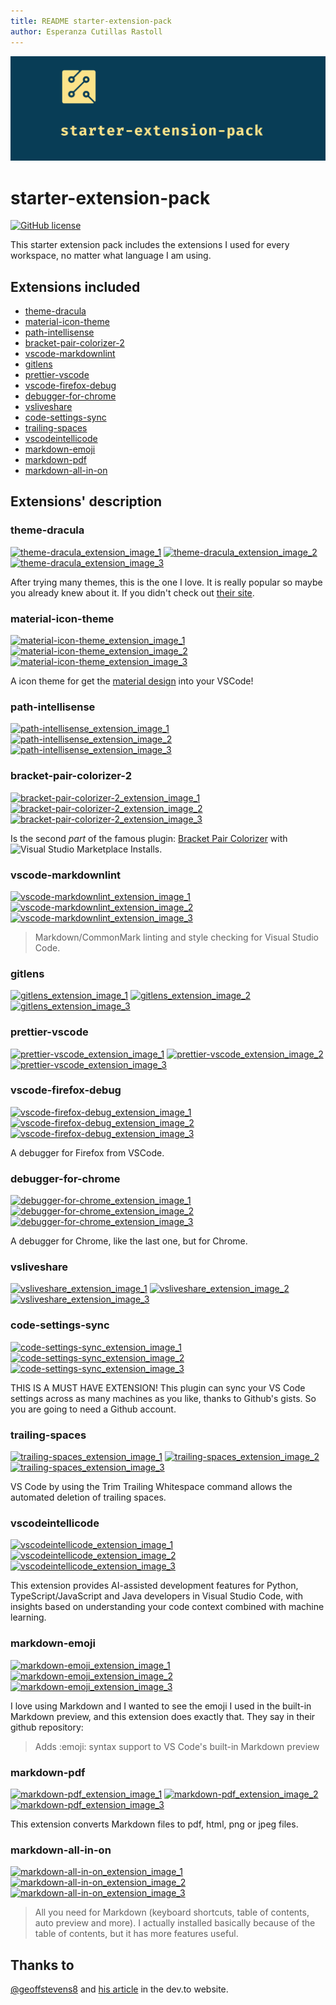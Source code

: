 ```yaml
---
title: README starter-extension-pack
author: Esperanza Cutillas Rastoll
---
```


![Banner](./header_photo_1.png)

# starter-extension-pack

[![GitHub license](https://img.shields.io/github/license/e5pe/starter-extension-pack)](https://github.com/e5pe/starter-extension-pack/blob/master/LICENSE)

This starter extension pack includes the extensions I used for every workspace, no matter what language I am using.

## Extensions included

- [theme-dracula][theme-dracula-link]
- [material-icon-theme][material-icon-theme-link]
- [path-intellisense][path-intellisense-link]
- [bracket-pair-colorizer-2][bracket-pair-colorizer-2-link]
- [vscode-markdownlint][vscode-markdownlint-link]
- [gitlens][gitlens-link]
- [prettier-vscode][prettier-vscode-link]
- [vscode-firefox-debug][vscode-firefox-debug-link]
- [debugger-for-chrome][debugger-for-chrome-link]
- [vsliveshare][vsliveshare-link]
- [code-settings-sync][code-settings-sync-link]
- [trailing-spaces][trailing-spaces-link]
- [vscodeintellicode][vscodeintellicode-link]
- [markdown-emoji][markdown-emoji-link]
- [markdown-pdf][markdown-pdf-link]
- [markdown-all-in-on][markdown-all-in-on-link]

## Extensions' description

### theme-dracula

[![theme-dracula_extension_image_1][theme-dracula_extension_image_1]][theme-dracula-link]
[![theme-dracula_extension_image_2][theme-dracula_extension_image_2]][theme-dracula-link]
[![theme-dracula_extension_image_3][theme-dracula_extension_image_3]][theme-dracula_extension_ratings_link]

After trying many themes, this is the one I love. It is really popular so maybe you already knew about it. If you didn't check out [their site][dracula-page].

### material-icon-theme

[![material-icon-theme_extension_image_1][material-icon-theme_extension_image_1]][material-icon-theme-link]
[![material-icon-theme_extension_image_2][material-icon-theme_extension_image_2]][material-icon-theme-link]
[![material-icon-theme_extension_image_3][material-icon-theme_extension_image_3]][material-icon-theme_extension_ratings_link]

A icon theme for get the [material design][material_design_link] into your VSCode!

### path-intellisense

[![path-intellisense_extension_image_1][path-intellisense_extension_image_1]][path-intellisense-link]
[![path-intellisense_extension_image_2][path-intellisense_extension_image_2]][path-intellisense-link]
[![path-intellisense_extension_image_3][path-intellisense_extension_image_3]][path-intellisense_extension_ratings_link]

### bracket-pair-colorizer-2

[![bracket-pair-colorizer-2_extension_image_1][bracket-pair-colorizer-2_extension_image_1]][bracket-pair-colorizer-2-link]
[![bracket-pair-colorizer-2_extension_image_2][bracket-pair-colorizer-2_extension_image_2]][bracket-pair-colorizer-2-link]
[![bracket-pair-colorizer-2_extension_image_3][bracket-pair-colorizer-2_extension_image_3]][bracket-pair-colorizer-2_extension_ratings_link]

Is the second _part_ of the famous plugin: [Bracket Pair Colorizer](https://marketplace.visualstudio.com/items?itemName=CoenraadS.bracket-pair-colorizer) with ![Visual Studio Marketplace Installs](https://img.shields.io/visual-studio-marketplace/i/CoenraadS.bracket-pair-colorizer).

### vscode-markdownlint

[![vscode-markdownlint_extension_image_1][vscode-markdownlint_extension_image_1]][vscode-markdownlint-link]
[![vscode-markdownlint_extension_image_2][vscode-markdownlint_extension_image_2]][vscode-markdownlint-link]
[![vscode-markdownlint_extension_image_3][vscode-markdownlint_extension_image_3]][vscode-markdownlint_extension_ratings_link]

> Markdown/CommonMark linting and style checking for Visual Studio Code.

### gitlens

[![gitlens_extension_image_1][gitlens_extension_image_1]][gitlens-link]
[![gitlens_extension_image_2][gitlens_extension_image_2]][gitlens-link]
[![gitlens_extension_image_3][gitlens_extension_image_3]][gitlens_extension_ratings_link]

### prettier-vscode

[![prettier-vscode_extension_image_1][prettier-vscode_extension_image_1]][prettier-vscode-link]
[![prettier-vscode_extension_image_2][prettier-vscode_extension_image_2]][prettier-vscode-link]
[![prettier-vscode_extension_image_3][prettier-vscode_extension_image_3]][prettier-vscode_extension_ratings_link]

### vscode-firefox-debug

[![vscode-firefox-debug_extension_image_1][vscode-firefox-debug_extension_image_1]][vscode-firefox-debug-link]
[![vscode-firefox-debug_extension_image_2][vscode-firefox-debug_extension_image_2]][vscode-firefox-debug-link]
[![vscode-firefox-debug_extension_image_3][vscode-firefox-debug_extension_image_3]][vscode-firefox-debug_extension_ratings_link]

A debugger for Firefox from VSCode.

### debugger-for-chrome

[![debugger-for-chrome_extension_image_1][debugger-for-chrome_extension_image_1]][debugger-for-chrome-link]
[![debugger-for-chrome_extension_image_2][debugger-for-chrome_extension_image_2]][debugger-for-chrome-link]
[![debugger-for-chrome_extension_image_3][debugger-for-chrome_extension_image_3]][debugger-for-chrome_extension_ratings_link]

A debugger for Chrome, like the last one, but for Chrome.

### vsliveshare

[![vsliveshare_extension_image_1][vsliveshare_extension_image_1]][vsliveshare-link]
[![vsliveshare_extension_image_2][vsliveshare_extension_image_2]][vsliveshare-link]
[![vsliveshare_extension_image_3][vsliveshare_extension_image_3]][vsliveshare_extension_ratings_link]

### code-settings-sync

[![code-settings-sync_extension_image_1][code-settings-sync_extension_image_1]][code-settings-sync-link]
[![code-settings-sync_extension_image_2][code-settings-sync_extension_image_2]][code-settings-sync-link]
[![code-settings-sync_extension_image_3][code-settings-sync_extension_image_3]][code-settings-sync_extension_ratings_link]

THIS IS A MUST HAVE EXTENSION!
This plugin can sync your VS Code settings across as many machines as you like, thanks to Github's gists. So you are going to need a Github account.

### trailing-spaces

[![trailing-spaces_extension_image_1][trailing-spaces_extension_image_1]][trailing-spaces-link]
[![trailing-spaces_extension_image_2][trailing-spaces_extension_image_2]][trailing-spaces-link]
[![trailing-spaces_extension_image_3][trailing-spaces_extension_image_3]][trailing-spaces_extension_ratings_link]

VS Code by using the Trim Trailing Whitespace command allows the automated deletion of trailing spaces.

### vscodeintellicode

[![vscodeintellicode_extension_image_1][vscodeintellicode_extension_image_1]][vscodeintellicode-link]
[![vscodeintellicode_extension_image_2][vscodeintellicode_extension_image_2]][vscodeintellicode-link]
[![vscodeintellicode_extension_image_3][vscodeintellicode_extension_image_3]][vscodeintellicode_extension_ratings_link]

This extension provides AI-assisted development features for Python, TypeScript/JavaScript and Java developers in Visual Studio Code, with insights based on understanding your code context combined with machine learning.

### markdown-emoji

[![markdown-emoji_extension_image_1][markdown-emoji_extension_image_1]][markdown-emoji-link]
[![markdown-emoji_extension_image_2][markdown-emoji_extension_image_2]][markdown-emoji-link]
[![markdown-emoji_extension_image_3][markdown-emoji_extension_image_3]][markdown-emoji_extension_ratings_link]

I love using Markdown and I wanted to see the emoji I used in the built-in Markdown preview, and this extension does exactly that.
They say in their github repository:

> Adds :emoji: syntax support to VS Code's built-in Markdown preview

### markdown-pdf

[![markdown-pdf_extension_image_1][markdown-pdf_extension_image_1]][markdown-pdf-link]
[![markdown-pdf_extension_image_2][markdown-pdf_extension_image_2]][markdown-pdf-link]
[![markdown-pdf_extension_image_3][markdown-pdf_extension_image_3]][markdown-pdf_extension_ratings_link]

This extension converts Markdown files to pdf, html, png or jpeg files.

### markdown-all-in-on

[![markdown-all-in-on_extension_image_1][markdown-all-in-on_extension_image_1]][markdown-all-in-on-link]
[![markdown-all-in-on_extension_image_2][markdown-all-in-on_extension_image_2]][markdown-all-in-on-link]
[![markdown-all-in-on_extension_image_3][markdown-all-in-on_extension_image_3]][markdown-all-in-on_extension_ratings_link]

> All you need for Markdown (keyboard shortcuts, table of contents, auto preview and more).
> I actually installed basically because of the table of contents, but it has more features useful.

## Thanks to

[@geoffstevens8][geoffstevens8_github_account] and [his article](https://dev.to/thegeoffstevens/how-to-create-your-own-vs-code-extension-pack-nab) in the dev.to website.

<!-- URLS -->
<!-- general url -->

[extensions-marketplace-url]: https://marketplace.visualstudio.com/items?itemName=

<!-- extensions links -->
<!-- In the part with 'extension_image' first is version, second installs and third ratings -->
<!-- theme-dracula extension links -->

[theme-dracula-link]: https://marketplace.visualstudio.com/items?itemName=dracula-theme.theme-dracula
[theme-dracula_extension_ratings_link]: https://marketplace.visualstudio.com/items?itemName=dracula-theme.theme-dracula&ssr=false#review-details
[theme-dracula_extension_image_1]: https://vsmarketplacebadge.apphb.com/version-short/dracula-theme.theme-dracula.svg
[theme-dracula_extension_image_2]: https://vsmarketplacebadge.apphb.com/installs-short/dracula-theme.theme-dracula.svg
[theme-dracula_extension_image_3]: https://vsmarketplacebadge.apphb.com/rating-short/dracula-theme.theme-dracula.svg

<!-- material-icon-theme links -->

[material-icon-theme-link]: https://marketplace.visualstudio.com/items?itemName=PKief.material-icon-theme
[material-icon-theme_extension_ratings_link]: https://marketplace.visualstudio.com/items?itemName=PKief.material-icon-theme&ssr=false#review-details
[material-icon-theme_extension_image_1]: https://img.shields.io/visual-studio-marketplace/v/PKief.material-icon-theme
[material-icon-theme_extension_image_2]: https://img.shields.io/visual-studio-marketplace/i/PKief.material-icon-theme
[material-icon-theme_extension_image_3]: https://img.shields.io/visual-studio-marketplace/r/PKief.material-icon-theme

<!-- path-intellisense links -->

[path-intellisense-link]: https://marketplace.visualstudio.com/items?itemName=christian-kohler.path-intellisense
[path-intellisense_extension_ratings_link]: https://marketplace.visualstudio.com/items?**itemName**=christian-kohler.path-intellisense&ssr=false#review-details
[path-intellisense_extension_image_1]: https://img.shields.io/visual-studio-marketplace/v/christian-kohler.path-intellisense
[path-intellisense_extension_image_2]: https://img.shields.io/visual-studio-marketplace/i/christian-kohler.path-intellisense
[path-intellisense_extension_image_3]: https://img.shields.io/visual-studio-marketplace/r/christian-kohler.path-intellisense

<!-- bracket-pair-colorizer-2 links -->

[bracket-pair-colorizer-2-link]: https://marketplace.visualstudio.com/items?itemName=CoenraadS.bracket-pair-colorizer-2
[bracket-pair-colorizer-2_extension_ratings_link]: https://marketplace.visualstudio.com/items?itemName=CoenraadS.bracket-pair-colorizer-2&ssr=false#review-details
[bracket-pair-colorizer-2_extension_image_1]: https://img.shields.io/visual-studio-marketplace/v/CoenraadS.bracket-pair-colorizer-2
[bracket-pair-colorizer-2_extension_image_2]: https://img.shields.io/visual-studio-marketplace/i/CoenraadS.bracket-pair-colorizer-2
[bracket-pair-colorizer-2_extension_image_3]: https://img.shields.io/visual-studio-marketplace/r/CoenraadS.bracket-pair-colorizer-2

<!-- vscode-markdownlintvscode-markdownlint links -->

[vscode-markdownlint-link]: https://marketplace.visualstudio.com/items?itemName=DavidAnson.vscode-markdownlint
[vscode-markdownlint_extension_ratings_link]: https://marketplace.visualstudio.com/items?itemName=DavidAnson.vscode-markdownlint&ssr=false#review-details
[vscode-markdownlint_extension_image_1]: https://img.shields.io/visual-studio-marketplace/v/DavidAnson.vscode-markdownlint
[vscode-markdownlint_extension_image_2]: https://img.shields.io/visual-studio-marketplace/i/DavidAnson.vscode-markdownlint
[vscode-markdownlint_extension_image_3]: https://img.shields.io/visual-studio-marketplace/r/DavidAnson.vscode-markdownlint

<!-- gitlens links -->

[gitlens-link]: https://marketplace.visualstudio.com/items?itemName=eamodio.gitlens
[gitlens_extension_ratings_link]: https://marketplace.visualstudio.com/items?itemName=eamodio.gitlens&ssr=false#review-details
[gitlens_extension_image_1]: https://img.shields.io/visual-studio-marketplace/v/eamodio.gitlens
[gitlens_extension_image_2]: https://img.shields.io/visual-studio-marketplace/i/eamodio.gitlens
[gitlens_extension_image_3]: https://img.shields.io/visual-studio-marketplace/r/eamodio.gitlens

<!-- prettier-vscode links -->

[prettier-vscode-link]: https://marketplace.visualstudio.com/items?itemName=esbenp.prettier-vscode
[prettier-vscode_extension_ratings_link]: https://marketplace.visualstudio.com/items?itemName=esbenp.prettier-vscode&ssr=false#review-details
[prettier-vscode_extension_image_1]: https://img.shields.io/visual-studio-marketplace/v/esbenp.prettier-vscode
[prettier-vscode_extension_image_2]: https://img.shields.io/visual-studio-marketplace/i/esbenp.prettier-vscode
[prettier-vscode_extension_image_3]: https://img.shields.io/visual-studio-marketplace/r/esbenp.prettier-vscode

<!-- vscode-firefox-debug links -->

[vscode-firefox-debug-link]: https://marketplace.visualstudio.com/items?itemName=firefox-devtools.vscode-firefox-debug
[vscode-firefox-debug_extension_ratings_link]: https://marketplace.visualstudio.com/items?itemName=firefox-devtools.vscode-firefox-debug&ssr=false#review-details
[vscode-firefox-debug_extension_image_1]: https://img.shields.io/visual-studio-marketplace/v/firefox-devtools.vscode-firefox-debug
[vscode-firefox-debug_extension_image_2]: https://img.shields.io/visual-studio-marketplace/i/firefox-devtools.vscode-firefox-debug
[vscode-firefox-debug_extension_image_3]: https://img.shields.io/visual-studio-marketplace/r/firefox-devtools.vscode-firefox-debug

<!-- vsliveshare links -->

[vsliveshare-link]: https://marketplace.visualstudio.com/items?itemName=ms-vsliveshare.vsliveshare
[vsliveshare_extension_ratings_link]: https://marketplace.visualstudio.com/items?itemName=ms-vsliveshare.vsliveshare&ssr=false#review-details
[vsliveshare_extension_image_1]: https://img.shields.io/visual-studio-marketplace/v/ms-vsliveshare.vsliveshare
[vsliveshare_extension_image_2]: https://img.shields.io/visual-studio-marketplace/i/ms-vsliveshare.vsliveshare
[vsliveshare_extension_image_3]: https://img.shields.io/visual-studio-marketplace/r/ms-vsliveshare.vsliveshare

<!-- debugger-for-chrome links -->

[debugger-for-chrome-link]: https://marketplace.visualstudio.com/items?itemName=msjsdiag.debugger-for-chrome
[debugger-for-chrome_extension_ratings_link]: https://marketplace.visualstudio.com/items?itemName=msjsdiag.debugger-for-chrome&ssr=false#review-details
[debugger-for-chrome_extension_image_1]: https://img.shields.io/visual-studio-marketplace/v/msjsdiag.debugger-for-chrome
[debugger-for-chrome_extension_image_2]: https://img.shields.io/visual-studio-marketplace/i/msjsdiag.debugger-for-chrome
[debugger-for-chrome_extension_image_3]: https://img.shields.io/visual-studio-marketplace/r/msjsdiag.debugger-for-chrome

<!-- code-settings-sync links -->

[code-settings-sync-link]: https://marketplace.visualstudio.com/items?itemName=Shan.code-settings-sync
[code-settings-sync_extension_ratings_link]: https://marketplace.visualstudio.com/items?itemName=Shan.code-settings-sync&ssr=false#review-details
[code-settings-sync_extension_image_1]: https://img.shields.io/visual-studio-marketplace/v/Shan.code-settings-sync
[code-settings-sync_extension_image_2]: https://img.shields.io/visual-studio-marketplace/i/Shan.code-settings-sync
[code-settings-sync_extension_image_3]: https://img.shields.io/visual-studio-marketplace/r/Shan.code-settings-sync

<!-- trailing-spaces links -->

[trailing-spaces-link]: https://marketplace.visualstudio.com/items?itemName=shardulm94.trailing-spaces
[trailing-spaces_extension_ratings_link]: https://marketplace.visualstudio.com/items?itemName=shardulm94.trailing-spaces&ssr=false#review-details
[trailing-spaces_extension_image_1]: https://img.shields.io/visual-studio-marketplace/v/shardulm94.trailing-spaces
[trailing-spaces_extension_image_2]: https://img.shields.io/visual-studio-marketplace/i/shardulm94.trailing-spaces
[trailing-spaces_extension_image_3]: https://img.shields.io/visual-studio-marketplace/r/shardulm94.trailing-spaces

<!-- vscodeintellicodevscodeintellicode links -->

[vscodeintellicode-link]: https://marketplace.visualstudio.com/items?itemName=VisualStudioExptTeam.vscodeintellicode
[vscodeintellicode_extension_ratings_link]: https://marketplace.visualstudio.com/items?itemName=VisualStudioExptTeam.vscodeintellicode&ssr=false#review-details
[vscodeintellicode_extension_image_1]: https://img.shields.io/visual-studio-marketplace/v/VisualStudioExptTeam.vscodeintellicode
[vscodeintellicode_extension_image_2]: https://img.shields.io/visual-studio-marketplace/i/VisualStudioExptTeam.vscodeintellicode
[vscodeintellicode_extension_image_3]: https://img.shields.io/visual-studio-marketplace/r/VisualStudioExptTeam.vscodeintellicode

<!-- markdown-emoji links -->

[markdown-emoji-link]: https://marketplace.visualstudio.com/items?itemName=bierner.markdown-emoji
[markdown-emoji_extension_ratings_link]: https://marketplace.visualstudio.com/items?itemName=bierner.markdown-emoji&ssr=false#review-details
[markdown-emoji_extension_image_1]: https://img.shields.io/visual-studio-marketplace/v/bierner.markdown-emoji
[markdown-emoji_extension_image_2]: https://img.shields.io/visual-studio-marketplace/i/bierner.markdown-emoji
[markdown-emoji_extension_image_3]: https://img.shields.io/visual-studio-marketplace/r/bierner.markdown-emoji

<!-- markdown-pdf links -->

[markdown-pdf-link]: https://marketplace.visualstudio.com/items?itemName=yzane.markdown-pdf
[markdown-pdf_extension_ratings_link]: https://marketplace.visualstudio.com/items?itemName=yzane.markdown-pdf&ssr=false#review-details
[markdown-pdf_extension_image_1]: https://img.shields.io/visual-studio-marketplace/v/yzane.markdown-pdf
[markdown-pdf_extension_image_2]: https://img.shields.io/visual-studio-marketplace/i/yzane.markdown-pdf
[markdown-pdf_extension_image_3]: https://img.shields.io/visual-studio-marketplace/r/yzane.markdown-pdf

<!-- markdown-all-in-on links -->

[markdown-all-in-on-link]: https://marketplace.visualstudio.com/items?itemName=yzhang.markdown-all-in-one
[markdown-all-in-on_extension_ratings_link]: https://marketplace.visualstudio.com/items?itemName=yzhang.markdown-all-in-one&ssr=false#review-details
[markdown-all-in-on_extension_image_1]: https://img.shields.io/visual-studio-marketplace/v/yzhang.markdown-all-in-one
[markdown-all-in-on_extension_image_2]: https://img.shields.io/visual-studio-marketplace/i/yzhang.markdown-all-in-one
[markdown-all-in-on_extension_image_3]: https://img.shields.io/visual-studio-marketplace/r/yzhang.markdown-all-in-one

<!-- Prerequisites -->

[pandocurl]: http://pandoc.org/installing.html

<!-- Other links -->

[dracula-page]: https://draculatheme.com/
[material_design_link]: https://material.io/design/
[geoffstevens8_github_account]: http://github.com/geoffstevens8

